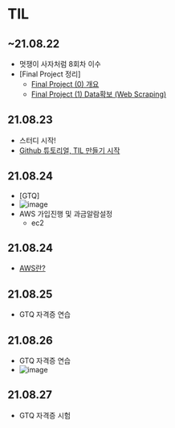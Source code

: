 # TIL
## ~21.08.22
- 멋쟁이 사자처럼 8회차 이수
- [Final Project 정리]
    - [Final Project (0) 개요](https://aeda.tistory.com/2)
    - [Final Project (1) Data확보 (Web Scraping)](https://aeda.tistory.com/3)
## 21.08.23
- 스터디 시작!
- [Github 튜토리얼, TIL 만들기 시작](https://aeda.tistory.com/8)
## 21.08.24
- [GTQ]
- ![image](https://user-images.githubusercontent.com/88295944/130646363-e0004a02-421d-4d1b-9bab-5914a45e6133.png)
- AWS 가입진행 및 과금알람설정
  - ec2
## 21.08.24
- [AWS란?](https://github.com/8maccaron8/TIL/blob/main/Today_I_learned/AWS_study.md)

## 21.08.25
- GTQ 자격증 연습


## 21.08.26
- GTQ 자격증 연습
- ![image](https://user-images.githubusercontent.com/88295944/131136554-0ff93862-5a37-4612-9ddf-ab94af92ee7d.png)

## 21.08.27
- GTQ 자격증 시험
